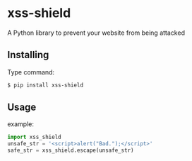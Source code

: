 # xss-shield
A Python library to prevent your website from being attacked

## Installing
Type command:
```bash
$ pip install xss-shield
```

## Usage
example:
```python
import xss_shield
unsafe_str = '<script>alert("Bad.");</script>'
safe_str = xss_shield.escape(unsafe_str)
```
